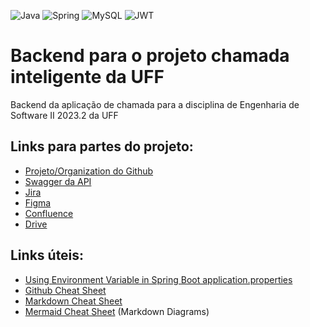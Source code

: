 ![Java](https://img.shields.io/badge/java-%23ED8B00.svg?style=for-the-badge&logo=openjdk&logoColor=white)
![Spring](https://img.shields.io/badge/spring-%236DB33F.svg?style=for-the-badge&logo=spring&logoColor=white)
![MySQL](https://img.shields.io/badge/mysql-%2300f.svg?style=for-the-badge&logo=mysql&logoColor=white)
![JWT](https://img.shields.io/badge/JWT-black?style=for-the-badge&logo=JSON%20web%20tokens)

# Backend para o projeto chamada inteligente da UFF
Backend da aplicação de chamada para a disciplina de Engenharia de Software II 2023.2 da UFF

## Links para partes do projeto:
* [Projeto/Organization do Github](https://github.com/orgs/Engenharia-de-Software-II-2023-2/repositories)
* [Swagger da API](https://engsoft2grupo3api.azurewebsites.net/)
* [Jira](https://es2uff2023-2.atlassian.net/jira/software/projects/CU/boards/1)
* [Figma](https://www.figma.com/file/VLycaVQro5JgV1qSTmYITT/Chamada-Inteligente-UFF?type=design&node-id=0-1&mode=design&t=l19e7NMB1b061trj-0)
* [Confluence](https://es2uff2023-2.atlassian.net/wiki/spaces/DCU/pages/491533/Requisitos)
* [Drive](https://drive.google.com/drive/folders/1rkx721GaDRcmTPLDvpUqJK6SXT7JEt8P)

## Links úteis:
* [Using Environment Variable in Spring Boot application.properties](https://www.baeldung.com/spring-boot-properties-env-variables#:~:text=To%20use%20this%20variable%20in%20Spring%20Boot%E2%80%99s%20application.properties%2C%20we%20need%20to%20surround%20it%20with%20braces%3A)
* [Github Cheat Sheet](https://education.github.com/git-cheat-sheet-education.pdf)
* [Markdown Cheat Sheet](https://www.markdownguide.org/cheat-sheet/)
* [Mermaid Cheat Sheet](https://jojozhuang.github.io/tutorial/mermaid-cheat-sheet/) (Markdown Diagrams)